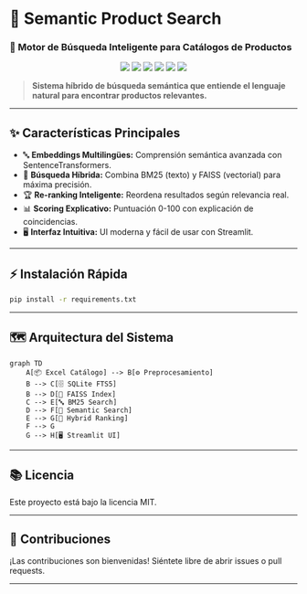 # 🚀 Semantic Product Search

### 🧠 Motor de Búsqueda Inteligente para Catálogos de Productos

<p align="center">
  <img src="https://img.shields.io/badge/Python-3.8%2B-3776AB?logo=python&logoColor=white"/>
  <img src="https://img.shields.io/badge/Vector-FAISS-00A98F?logo=facebook"/>
  <img src="https://img.shields.io/badge/Embeddings-SentenceTransformers-FF6B6B"/>
  <img src="https://img.shields.io/badge/UI-Streamlit-FF4B4B?logo=streamlit"/>
  <img src="https://img.shields.io/badge/Index-SQLite_FTS5-003B57?logo=sqlite"/>
  <img src="https://img.shields.io/badge/Licencia-MIT-green"/>
</p>

> **Sistema híbrido de búsqueda semántica que entiende el lenguaje natural para encontrar productos relevantes.**

---

## ✨ Características Principales

- 🔤 **Embeddings Multilingües:** Comprensión semántica avanzada con SentenceTransformers.
- 🧩 **Búsqueda Híbrida:** Combina BM25 (texto) y FAISS (vectorial) para máxima precisión.
- 🏆 **Re-ranking Inteligente:** Reordena resultados según relevancia real.
- 📊 **Scoring Explicativo:** Puntuación 0-100 con explicación de coincidencias.
- 🖥️ **Interfaz Intuitiva:** UI moderna y fácil de usar con Streamlit.

---

## ⚡ Instalación Rápida

```bash
pip install -r requirements.txt
```

---

## 🗺️ Arquitectura del Sistema

```mermaid
graph TD
    A[📦 Excel Catálogo] --> B[⚙️ Preprocesamiento]
    B --> C[🗄️ SQLite FTS5]
    B --> D[🔎 FAISS Index]
    C --> E[🔤 BM25 Search]
    D --> F[🧠 Semantic Search]
    E --> G[🤝 Hybrid Ranking]
    F --> G
    G --> H[🖥️ Streamlit UI]
```

---

## 📚 Licencia

Este proyecto está bajo la licencia MIT.

---

## 🤝 Contribuciones

¡Las contribuciones son bienvenidas! Siéntete libre de abrir issues o pull requests.

---